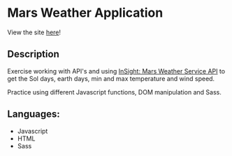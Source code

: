 # Mars Weather Application

View the site [here](https://anjiemoore.github.io/MarsWeather/)!

## Description

Exercise working with API's and using [InSight: Mars Weather Service API](https://api.nasa.gov/assets/insight/InSight%20Weather%20API%20Documentation.pdf) to get the Sol days, earth days, min and max temperature and wind speed. 

Practice using different Javascript functions, DOM manipulation and Sass.

## Languages:

- Javascript
- HTML
- Sass


